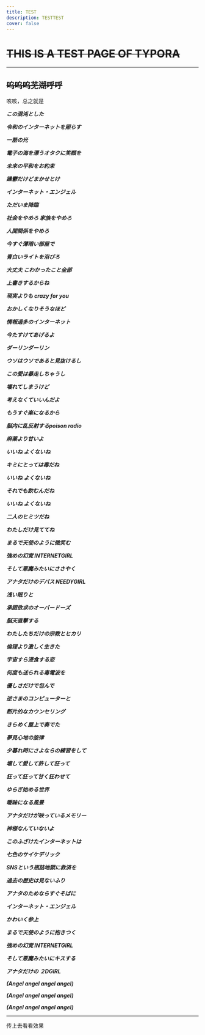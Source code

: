 ```yaml
---
title: TEST
description: TESTTEST
cover: false
---
```

# ~~THIS IS A TEST PAGE OF TYPORA~~

---

## ~~呜呜呜芜湖呼呼~~


咳咳，总之就是


***この混沌とした***

***令和のインターネットを照らす***

***一筋の光***

***電子の海を漂うオタクに笑顔を***

***未来の平和をお約束***

***躁鬱だけどまかせとけ***

***インターネット・エンジェル***

***ただいま降臨***

***社会をやめろ 家族をやめろ***

***人間関係をやめろ***

***今すぐ薄暗い部屋で***

***青白いライトを浴びろ***

***大丈夫 こわかったこと全部***

***上書きするからね***

***現実よりも crazy for you***

***おかしくなりそうなほど***

***情報過多のインターネット***

***今たすけてあげるよ***

***ダーリンダーリン***

***ウソはウソであると見抜けるし***

***この愛は暴走しちゃうし***

***壊れてしまうけど***

***考えなくていいんだよ***

***もうすぐ楽になるから***

***脳内に乱反射するpoison radio***

***麻薬より甘いよ***

***いいね よくないね***

***キミにとっては毒だね***

***いいね よくないね***

***それでも飲むんだね***

***いいね よくないね***

***二人のヒミツだね***

***わたしだけ見ててね***

***まるで天使のように微笑む***

***強めの幻覚 INTERNETGIRL***

***そして悪魔みたいにささやく***

***アナタだけのデパス NEEDYGIRL***

***浅い眠りと***

***承認欲求のオーバードーズ***

***脳天直撃する***

***わたしたちだけの宗教とヒカリ***

***倫理より激しく生きた***

***宇宙すら浸食する恋***

***何度も送られる毒電波を***

***優しさだけで包んで***

***逆さまのコンピューターと***

***断片的なカウンセリング***

***きらめく屋上で奏でた***

***夢見心地の旋律***

***夕暮れ時にさよならの練習をして***

***壊して愛して許して狂って***

***狂って狂って甘く狂わせて***

***ゆらぎ始める世界***

***曖昧になる風景***

***アナタだけが映っているメモリー***

***神様なんていないよ***

***このふざけたインターネットは***

***七色のサイケデリック***

***SNSという瓶詰地獄に救済を***

***過去の歴史は見ないふり***

***アナタのためならすぐそばに***

***インターネット・エンジェル***

***かわいく参上***

***まるで天使のように抱きつく***

***強めの幻覚 INTERNETGIRL***

***そして悪魔みたいにキスする***

***アナタだけの ２DGIRL***

***(Angel angel angel angel)***

***(Angel angel angel angel)***

***(Angel angel angel angel)***

---

传上去看看效果
